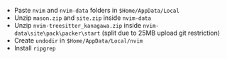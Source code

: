 - Paste `nvim` and `nvim-data` folders in `$Home/AppData/Local`
- Unzip `mason.zip` and `site.zip` inside `nvim-data`
- Unzip `nvim-treesitter_kanagawa.zip` inside `nvim-data\site\pack\packer\start` (split due to 25MB upload git restriction)
- Create `undodir` in `$Home/AppData/Local/nvim`
- Install `ripgrep`
